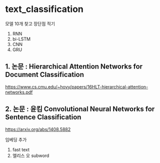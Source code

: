 # text_classification

모델 10개 찾고 장단점 적기

1. RNN
2. bi-LSTM
3. CNN
4. GRU

## 1. 논문 : Hierarchical Attention Networks for Document Classification
https://www.cs.cmu.edu/~hovy/papers/16HLT-hierarchical-attention-networks.pdf

## 2. 논문 : 윤킴 Convolutional Neural Networks for Sentence Classification
https://arxiv.org/abs/1408.5882

임베딩 추가
1. fast text
2. 엘리스 오 subword
